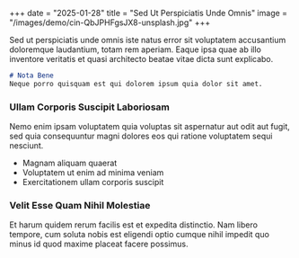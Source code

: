 +++
date = "2025-01-28"
title = "Sed Ut Perspiciatis Unde Omnis"
image = "/images/demo/cin-QbJPHFgsJX8-unsplash.jpg"
+++

Sed ut perspiciatis unde omnis iste natus error sit voluptatem accusantium doloremque laudantium, totam rem aperiam. Eaque ipsa quae ab illo inventore veritatis et quasi architecto beatae vitae dicta sunt explicabo.

```markdown
# Nota Bene
Neque porro quisquam est qui dolorem ipsum quia dolor sit amet.
```

### Ullam Corporis Suscipit Laboriosam

Nemo enim ipsam voluptatem quia voluptas sit aspernatur aut odit aut fugit, sed quia consequuntur magni dolores eos qui ratione voluptatem sequi nesciunt.

* Magnam aliquam quaerat
* Voluptatem ut enim ad minima veniam
* Exercitationem ullam corporis suscipit

### Velit Esse Quam Nihil Molestiae

Et harum quidem rerum facilis est et expedita distinctio. Nam libero tempore, cum soluta nobis est eligendi optio cumque nihil impedit quo minus id quod maxime placeat facere possimus.
